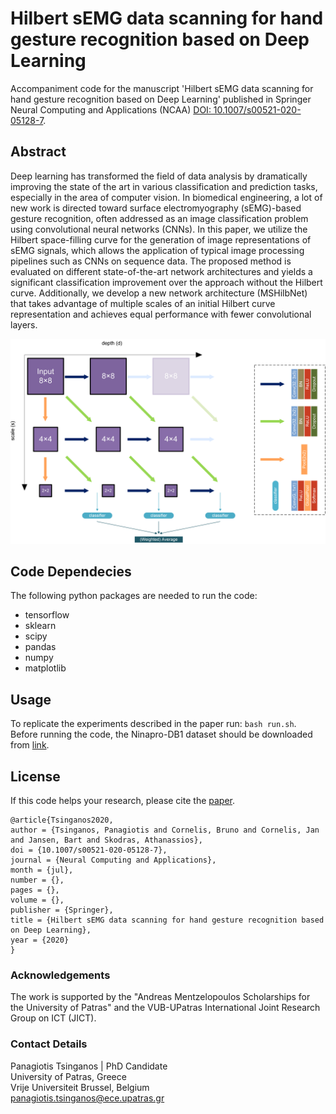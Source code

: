 # Hilbert sEMG data scanning for hand gesture recognition based on Deep Learning
Accompaniment code for the manuscript 'Hilbert sEMG data scanning for hand gesture recognition based on Deep Learning' published in Springer Neural Computing and Applications (NCAA) [DOI: 10.1007/s00521-020-05128-7](www.doi.org/10.1007/s00521-020-05128-7).

## Abstract
Deep learning has transformed the field of data analysis by dramatically improving the state of the art in various classification and prediction tasks, especially in the area of computer vision.
In biomedical engineering, a lot of new work is directed toward surface electromyography (sEMG)-based gesture
recognition, often addressed as an image classification problem using convolutional neural networks (CNNs).
In this paper, we utilize the Hilbert space-filling curve for the generation of image representations of sEMG signals, which allows the application of typical image processing pipelines such as CNNs on sequence data.
The proposed method is evaluated on different state-of-the-art network architectures and yields a significant classification improvement over the approach without the Hilbert curve.
Additionally, we develop a new network architecture (MSHilbNet) that takes advantage of multiple scales of an initial Hilbert curve representation and achieves equal performance with fewer convolutional layers.

![MSHilbNet](imgs/mshilbnet.png)


## Code Dependecies
The following python packages are needed to run the code:
- tensorflow
- sklearn
- scipy
- pandas
- numpy
- matplotlib

## Usage
To replicate the experiments described in the paper run: `bash run.sh`.
Before running the code, the Ninapro-DB1 dataset should be downloaded from [link](http://ninaweb.hevs.ch/).

## License
If this code helps your research, please cite the [paper]().

```
@article{Tsinganos2020,
author = {Tsinganos, Panagiotis and Cornelis, Bruno and Cornelis, Jan and Jansen, Bart and Skodras, Athanassios},
doi = {10.1007/s00521-020-05128-7},
journal = {Neural Computing and Applications},
month = {jul},
number = {},
pages = {},
volume = {},
publisher = {Springer},
title = {Hilbert sEMG data scanning for hand gesture recognition based on Deep Learning},
year = {2020}
}
```

### Acknowledgements
The work is supported by the "Andreas Mentzelopoulos Scholarships for the University of Patras" and the VUB-UPatras International Joint Research Group on ICT (JICT).

### Contact Details
Panagiotis Tsinganos | PhD Candidate  
University of Patras, Greece  
Vrije Universiteit Brussel, Belgium  
<panagiotis.tsinganos@ece.upatras.gr>
